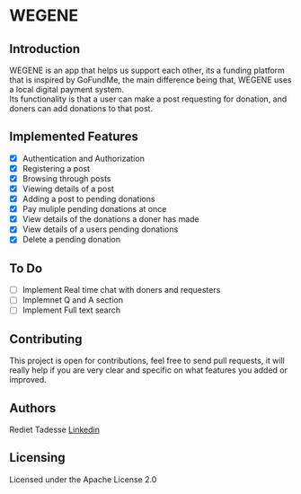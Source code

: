 # WEGENE  
## Introduction  
WEGENE is an app that helps us support each other, its a funding platform that is inspired by GoFundMe, the main difference being that, WEGENE uses a local digital payment 
system.  
Its functionality is that a user can make a post requesting
for donation, and doners can add donations to that post.
## Implemented Features  
- [x] Authentication and Authorization  
- [x] Registering a post  
- [x] Browsing through posts  
- [x] Viewing details of a post  
- [x] Adding a post to pending donations  
- [x] Pay muliple pending donations at once  
- [x] View details of the donations a doner has made  
- [x] View details of a users pending donations  
- [x] Delete a pending donation  

## To Do  
- [ ] Implement Real time chat with doners and requesters  
- [ ] Implemnet Q and A section  
- [ ] Implement Full text search  
## Contributing  
This project is open for contributions, feel free to send pull requests, it will really help if you are very clear and specific on what features you added or improved.

## Authors  
Rediet Tadesse [Linkedin](https://www.linkedin.com/in/rediet-tadesse-43209013b/)  

## Licensing  
Licensed under the Apache License 2.0  

